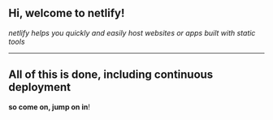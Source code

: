 ## Hi, welcome to netlify!

_netlify helps you quickly and easily host websites or apps built with static tools_

---
All of this is done, including continuous deployment
---

**so come on, jump on in**!
